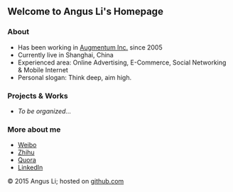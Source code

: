 ## Welcome to Angus Li's Homepage


### About
 - Has been working in [Augmentum Inc.](http://www.augmentum.com "Augmentum") since 2005
 - Currently live in Shanghai, China
 - Experienced area: Online Advertising, E-Commerce, Social Networking & Mobile Internet
 - Personal slogan: Think deep, aim high.


### Projects & Works
 - *To be organized...*


### More about me
 - [Weibo](http://weibo.com/grell "http://weibo.com/grell")
 - [Zhihu](http://www.zhihu.com/people/angusli "http://www.zhihu.com/people/angusli")
 - [Quora](http://www.quora.com/Angus-Li "http://www.quora.com/Angus-Li")
 - [LinkedIn](https://www.linkedin.com/in/angusli "https://www.linkedin.com/in/angusli")


&copy; 2015 Angus Li; hosted on [github.com](http://github.com "github.com")